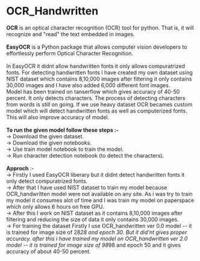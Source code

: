 # OCR_Handwritten
<b>OCR</b> is an optical character recognition (OCR) tool for python. That is, it will recognize and "read" the text embedded in images.</br>
</br>
<B>EasyOCR</B> is a Python package that allows computer vision developers to effortlessly perform Optical Character Recognition.</br>
</br>
In EasyOCR it didnt allow handwritten fonts it only allows compuratrized fonts. For detecting handwritten fonts I have created my own dataset using NIST dataset which contains 8,10,000 images after filtering it only contains 30,000 images and I have also added 6,000 different font images.</br> Model has been trained on tanserflow which gives accuracy of   40-50 percent. It only detects characters. The process of detecting characters from words is still on going. If we use heavy dataset OCR becames custom model which will detect handwritten fonts as well as computerized fonts. This will also improve accuracy of model.</br>
</br>
<b>To run the given model follow these steps :- </b></br>
-> Download the given dataset. </br>
-> Download the given notebooks. </br>
-> Use train model notebook to train the model. </br>
-> Run character detection notebook (to detect the characters). </br>
</br>
<b>Approch</b> :- </br>
-> Firstly I used EasyOCR liberary but it didnt detect handwritten fonts it only detect compuratrized fonts.  </br>
-> After that I have used NIST dataset to train my model because OCR_handwritten model were not available on any site. As i was try to train my model it consumes alot of time and     I was train my model on paperspace which only allows 6 hours on free GPU.  </br>
-> After this I work on NIST dataset as it contains 8,10,000 images after filtering and reducing the size of data it only contains 30,000 images. </br>
-> For training the dataset Firstly I use OCR_handwritten ver 0.0 model -- it is trained for image size of 28*28 and epoch 30. But it did'nt gives proper accuracy. after this i       have trained my model on OCR_handwritten ver 2.0 model -- it is trained for image size of 98*98 and epoch 50 and it gives accuracy of about 40-50 percent. </br>



